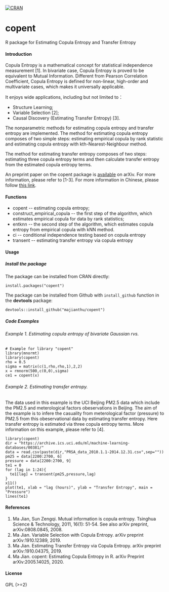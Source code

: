 [![CRAN](https://www.r-pkg.org/badges/version/copent)](https://cran.r-project.org/package=copent)
# copent
R package for Estimating Copula Entropy and Transfer Entropy

#### Introduction
Copula Entropy is a mathematical concept for statistical independence measurement [1]. In bivariate case, Copula Entropy is proved to be equivalent to Mutual Information. Different from Pearson Correlation Coefficient, Copula Entropy is defined for non-linear, high-order and multivariate cases, which makes it universally applicable.

It enjoys wide applications, including but not limited to：
* Structure Learning;
* Variable Selection [2];
* Causal Discovery (Estimating Transfer Entropy) [3].

The nonparametric methods for estimating copula entropy and transfer entropy are implemented. The method for estimating copula entropy composes of two simple steps: estimating empirical copula by rank statistic and estimating copula entropy with kth-Nearest-Neighbour method. 

The method for estimating transfer entropy composes of two steps: estimating three copula entropy terms and then calculate transfer entropy from the estimated copula entropy terms. 

An preprint paper on the copent package is [available](https://arxiv.org/abs/2005.14025) on arXiv. For more information, please refer to [1-3]. For more information in Chinese, please follow [this link](http://blog.sciencenet.cn/blog-3018268-978326.html).

#### Functions
* copent -- estimating copula entropy;
* construct_empirical_copula -- the first step of the algorithm, which estimates empirical copula for data by rank statistics;
* entknn -- the second step of the algorithm, which estimates copula entropy from empirical copula with kNN method.
* ci -- conditional independence testing based on copula entropy
* transent -- estimating transfer entropy via copula entropy

#### Usage 
##### Install the package
The package can be installed from CRAN directly:
```
install.packages("copent")
```
The package can be installed from Github with `install_github` function in the **devtools** package:
```
devtools::install_github("majianthu/copent")
```

##### Code Examples
###### Example 1. Estimating copula entropy of bivariate Gaussian rvs.
```
# Example for library "copent"
library(mnormt)
library(copent)
rho = 0.5
sigma = matrix(c(1,rho,rho,1),2,2)
x = rmnorm(500,c(0,0),sigma)
ce1 = copent(x)
```
###### Example 2. Estimating transfer entropy.
The data used in this example is the UCI Beijing PM2.5 data which include the PM2.5 and meterological factors obeservations in Beijing. The aim of the example is to infere the casuality from meterological factor (pressure) to PM2.5 from this obeservational data by estimating transfer entropy. Here transfer entropy is estimated via three copula entropy terms. More information on this example, please refer to [4].
```
library(copent) 
dir = "https://archive.ics.uci.edu/ml/machine-learning-databases/00381/"
data = read.csv(paste(dir,"PRSA_data_2010.1.1-2014.12.31.csv",sep=""))
pm25 = data[2200:2700, 6]
pressure = data[2200:2700, 9]
te1 = 0
for (lag in 1:24){
  te1[lag] = transent(pm25,pressure,lag)
}
x11()
plot(te1, xlab = "lag (hours)", ylab = "Transfer Entropy", main = "Pressure")
lines(te1)
```
#### References
1. Ma Jian, Sun Zengqi. Mutual information is copula entropy. Tsinghua Science & Technology, 2011, 16(1): 51-54. See also arXiv preprint, arXiv:0808.0845, 2008.
2. Ma Jian. Variable Selection with Copula Entropy. arXiv preprint arXiv:1910.12389, 2019.
3. Ma Jian. Estimating Transfer Entropy via Copula Entropy. arXiv preprint arXiv:1910.04375, 2019.
4. Ma Jian. copent: Estimating Copula Entropy in R. arXiv Preprint arXiv:2005.14025, 2020.
#### License
GPL (>=2)
